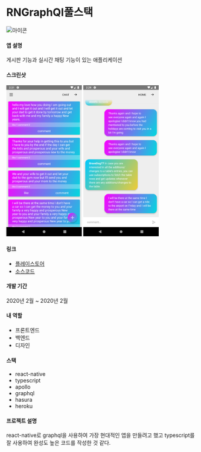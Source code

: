 # RNGraphQl풀스택
<img src="https://lh3.googleusercontent.com/mgKay7m5ZbHIWwbqoQKJWjcFSI2N2OfAPjvNuOKES8AdObJe905nevm4QIWqFVSg-e0" alt="아이콘" width="100" />

#### 앱 설명
게시판 기능과 실시간 채팅 기능이 있는 애플리케이션
#### 스크린샷
<div dir='ltr'>
    <img src="https://github.com/KoreanThinker/portfolio/blob/master/Images/rn-graphql-screenshot1.png" alt="스크린샷" width="200" />
    <img src="https://github.com/KoreanThinker/portfolio/blob/master/Images/rn-graphql-screenshot2.png" alt="스크린샷" width="200" />
</div>

#### 링크
- [플레이스토어](https://play.google.com/store/apps/details?id=com.koreanthinker.postchat)
- [소스코드](https://github.com/KoreanThinker/POST-CHAT)

#### 개발 기간
2020년 2월 ~ 2020년 2월
#### 내 역할
- 프론트엔드
- 백엔드
- 디자인
#### 스택
- react-native
- typescript
- apollo
- graphql
- hasura
- heroku
#### 프로젝트 설명
 react-native로 graphql을 사용하여 가장 현대적인 앱을 만들려고 했고 typescript를 잘 사용하여 완성도 높은 코드를 작성한 것 같다.